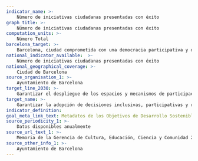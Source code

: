 ```yaml
---
indicator_name: >-
    Número de iniciativas ciudadanas presentadas con éxito
graph_title: >-
    Número de iniciativas ciudadanas presentadas con éxito
computation_units: >-
    Número Total
barcelona_target: >-
    Barcelona, ciudad comprometida con una democracia participativa y de calidad
national_indicator_available:  >-
    Número de iniciativas ciudadanas presentadas con éxito
national_geographical_coverage: >-
    Ciudad de Barcelona
source_organisation_1: >-
    Ayuntamiento de Barcelona
target_line_2030: >-
    Garantizar el despliegue de los espacios y mecanismos de participación previstos en las normas reguladoras de la participación ciudadana, con más de 5 iniciativas ciudadanas con éxito (firmas conseguidas)
target_name: >-
    Garantizar la adopción de decisiones inclusivas, participativas y representativas que respondan a las necesidades en todos los niveles
indicator_definition:
goal_meta_link_text: Metadatos de los Objetivos de Desarrollo Sostenible de las Naciones Unidas (pdf 894kB)
source_periodicity_1: >-
    Datos disponibles anualmente
source_url_text_1: >-
    Memoria de la Gerencia de Cultura, Educación, Ciencia y Comunidad 2019
source_other_info_1: >-
    Ayuntamiento de Barcelona
---
```

